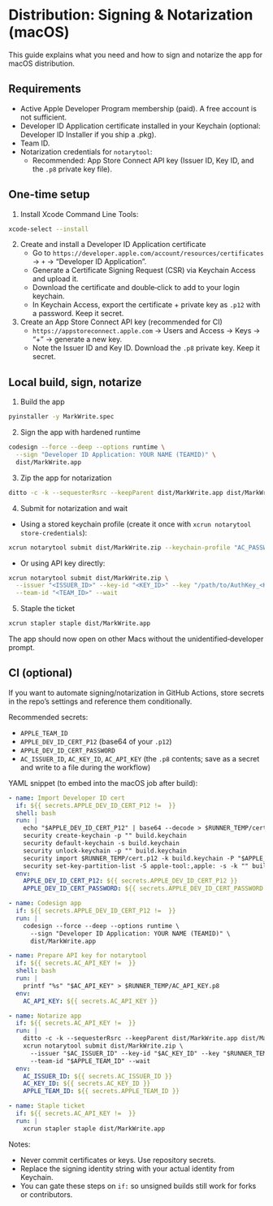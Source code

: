 # Distribution: Signing & Notarization (macOS)

This guide explains what you need and how to sign and notarize the app for macOS distribution.

## Requirements
- Active Apple Developer Program membership (paid). A free account is not sufficient.
- Developer ID Application certificate installed in your Keychain (optional: Developer ID Installer if you ship a .pkg).
- Team ID.
- Notarization credentials for `notarytool`:
  - Recommended: App Store Connect API key (Issuer ID, Key ID, and the `.p8` private key file).

## One-time setup
1) Install Xcode Command Line Tools:
```bash
xcode-select --install
```
2) Create and install a Developer ID Application certificate
   - Go to `https://developer.apple.com/account/resources/certificates` → `+` → “Developer ID Application”.
   - Generate a Certificate Signing Request (CSR) via Keychain Access and upload it.
   - Download the certificate and double‑click to add to your login keychain.
   - In Keychain Access, export the certificate + private key as `.p12` with a password. Keep it secret.
3) Create an App Store Connect API key (recommended for CI)
   - `https://appstoreconnect.apple.com` → Users and Access → Keys → “+” → generate a new key.
   - Note the Issuer ID and Key ID. Download the `.p8` private key. Keep it secret.

## Local build, sign, notarize
1) Build the app
```bash
pyinstaller -y MarkWrite.spec
```
2) Sign the app with hardened runtime
```bash
codesign --force --deep --options runtime \
  --sign "Developer ID Application: YOUR NAME (TEAMID)" \
  dist/MarkWrite.app
```
3) Zip the app for notarization
```bash
ditto -c -k --sequesterRsrc --keepParent dist/MarkWrite.app dist/MarkWrite.zip
```
4) Submit for notarization and wait
- Using a stored keychain profile (create it once with `xcrun notarytool store-credentials`):
```bash
xcrun notarytool submit dist/MarkWrite.zip --keychain-profile "AC_PASSWORD" --wait
```
- Or using API key directly:
```bash
xcrun notarytool submit dist/MarkWrite.zip \
  --issuer "<ISSUER_ID>" --key-id "<KEY_ID>" --key "/path/to/AuthKey_<KEY_ID>.p8" \
  --team-id "<TEAM_ID>" --wait
```
5) Staple the ticket
```bash
xcrun stapler staple dist/MarkWrite.app
```
The app should now open on other Macs without the unidentified‑developer prompt.

## CI (optional)
If you want to automate signing/notarization in GitHub Actions, store secrets in the repo’s settings and reference them conditionally.

Recommended secrets:
- `APPLE_TEAM_ID`
- `APPLE_DEV_ID_CERT_P12` (base64 of your `.p12`)
- `APPLE_DEV_ID_CERT_PASSWORD`
- `AC_ISSUER_ID`, `AC_KEY_ID`, `AC_API_KEY` (the `.p8` contents; save as a secret and write to a file during the workflow)

YAML snippet (to embed into the macOS job after build):
```yaml
- name: Import Developer ID cert
  if: ${{ secrets.APPLE_DEV_ID_CERT_P12 !=  }}
  shell: bash
  run: |
    echo "$APPLE_DEV_ID_CERT_P12" | base64 --decode > $RUNNER_TEMP/cert.p12
    security create-keychain -p "" build.keychain
    security default-keychain -s build.keychain
    security unlock-keychain -p "" build.keychain
    security import $RUNNER_TEMP/cert.p12 -k build.keychain -P "$APPLE_DEV_ID_CERT_PASSWORD" -T /usr/bin/codesign
    security set-key-partition-list -S apple-tool:,apple: -s -k "" build.keychain
  env:
    APPLE_DEV_ID_CERT_P12: ${{ secrets.APPLE_DEV_ID_CERT_P12 }}
    APPLE_DEV_ID_CERT_PASSWORD: ${{ secrets.APPLE_DEV_ID_CERT_PASSWORD }}

- name: Codesign app
  if: ${{ secrets.APPLE_DEV_ID_CERT_P12 !=  }}
  run: |
    codesign --force --deep --options runtime \
      --sign "Developer ID Application: YOUR NAME (TEAMID)" \
      dist/MarkWrite.app

- name: Prepare API key for notarytool
  if: ${{ secrets.AC_API_KEY !=  }}
  shell: bash
  run: |
    printf "%s" "$AC_API_KEY" > $RUNNER_TEMP/AC_API_KEY.p8
  env:
    AC_API_KEY: ${{ secrets.AC_API_KEY }}

- name: Notarize app
  if: ${{ secrets.AC_API_KEY !=  }}
  run: |
    ditto -c -k --sequesterRsrc --keepParent dist/MarkWrite.app dist/MarkWrite.zip
    xcrun notarytool submit dist/MarkWrite.zip \
      --issuer "$AC_ISSUER_ID" --key-id "$AC_KEY_ID" --key "$RUNNER_TEMP/AC_API_KEY.p8" \
      --team-id "$APPLE_TEAM_ID" --wait
  env:
    AC_ISSUER_ID: ${{ secrets.AC_ISSUER_ID }}
    AC_KEY_ID: ${{ secrets.AC_KEY_ID }}
    APPLE_TEAM_ID: ${{ secrets.APPLE_TEAM_ID }}

- name: Staple ticket
  if: ${{ secrets.AC_API_KEY !=  }}
  run: |
    xcrun stapler staple dist/MarkWrite.app
```

Notes:
- Never commit certificates or keys. Use repository secrets.
- Replace the signing identity string with your actual identity from Keychain.
- You can gate these steps on `if:` so unsigned builds still work for forks or contributors.
